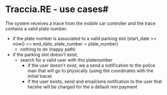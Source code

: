 # Traccia.RE - use cases#


The system receives a trace from the mobile car controller and the trace contains a valid plate number.

 - if the plate number is associated to a valid parking slot (start_date >= now() <= end_date, plate_number = plate_number)
    - nothing to do (happy path)
 - if the parking slot doesn't exist, 
    - search for a valid user with this platenumber
        - if the user doesn't exist, we a send a notification to the police man that will go to physically (using the coordinates with the initial trace)
        - if the user exists, send and email/sms notifcation to the user that he/she will be charged for the a default min payment  
    



